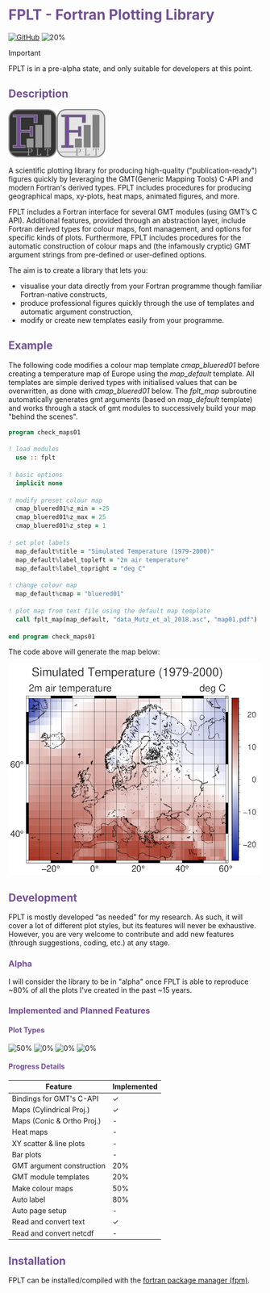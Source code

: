 # <span style="color:#734f96">FPLT - Fortran Plotting Library</span>

[![GitHub](https://img.shields.io/github/license/sebastian-mutz/fplt)](https://img.shields.io/github/license/sebastian-mutz/fplt/LICENSE)
![20%](https://progress-bar.xyz/20?title=Alpha)

> [!IMPORTANT]
> FPLT is in a pre-alpha state, and only suitable for developers at this point.
>

## <span style="color:#734f96">Description</span>

![image info](./doc/logo/FPLT.png)

A scientific plotting library for producing high-quality ("publication-ready") figures quickly by leveraging the GMT(Generic Mapping Tools) C-API and modern Fortran's derived types. FPLT includes procedures for producing geographical maps, xy-plots, heat maps, animated figures, and more.

FPLT includes a Fortran interface for several GMT modules (using GMT’s C API). Additional features, provided through an abstraction layer, include Fortran derived types for colour maps, font management, and options for specific kinds of plots. Furthermore, FPLT includes procedures for the automatic construction of colour maps and (the infamously cryptic) GMT argument strings from pre-defined or user-defined options.

The aim is to create a library that lets you:

 - visualise your data directly from your Fortran programme though familiar Fortran-native constructs,
 - produce professional figures quickly through the use of templates and automatic argument construction,
 - modify or create new templates easily from your programme.

## <span style="color:#734f96">Example</span>

The following code modifies a colour map template *cmap_bluered01* before creating a temperature map of Europe using the *map_default* template. All templates are simple derived types with initialised values that can be overwritten, as done with *cmap_bluered01* below. The *fplt_map* subroutine automatically generates gmt arguments (based on  *map_default* template) and works through a stack of gmt modules to successively build your map "behind the scenes".

```fortran
program check_maps01

! load modules
  use :: fplt

! basic options
  implicit none

! modify preset colour map
  cmap_bluered01%z_min = -25
  cmap_bluered01%z_max = 25
  cmap_bluered01%z_step = 1

! set plot labels
  map_default%title = "Simulated Temperature (1979-2000)"
  map_default%label_topleft = "2m air temperature"
  map_default%label_topright = "deg C"

! change colour map
  map_default%cmap = "bluered01"

! plot map from text file using the default map template
  call fplt_map(map_default, "data_Mutz_et_al_2018.asc", "map01.pdf")

end program check_maps01
```

The code above will generate the map below:

![image info](./doc/map_europe.png)

## <span style="color:#734f96">Development</span>

FPLT is mostly developed “as needed” for my research. As such, it will cover a lot of different plot styles, but its features will never be exhaustive. However, you are very welcome to contribute and add new features (through suggestions, coding, etc.) at any stage.

### <span style="color:#734f96">Alpha</span>

I will consider the library to be in "alpha" once FPLT is able to reproduce ~80% of all the plots I've created in the past ~15 years.

### <span style="color:#734f96">Implemented and Planned Features</span>

#### <span style="color:#734f96">Plot Types</span> <br/>

![50%](https://progress-bar.xyz/50?title=Maps)
![0%](https://progress-bar.xyz/0?title=Heatmaps)
![0%](https://progress-bar.xyz/0?title=XYPlots)
![0%](https://progress-bar.xyz/0?title=BarPlots)

#### <span style="color:#734f96">Progress Details</span> <br/>

| Feature                   | Implemented |
| ------------------------- | ----------- |
| Bindings for GMT's C-API  | ✓           |
| Maps (Cylindrical Proj.)  | ✓           |
| Maps (Conic & Ortho Proj.)| -           |
| Heat maps                 | -           |
| XY scatter &  line plots  | -           |
| Bar plots                 | -           |
| GMT argument construction | 20%         |
| GMT module templates      | 20%         |
| Make colour maps          | 50%         |
| Auto label                | 80%         |
| Auto page setup           | -           |
| Read and convert text     | ✓           |
| Read and convert netcdf   | -           |


## <span style="color:#734f96">Installation</span>

FPLT can be installed/compiled with the [fortran package manager (fpm)](https://github.com/fortran-lang/fpm).
